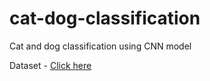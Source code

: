 # cat-dog-classification

Cat and dog classification using CNN model

Dataset - [Click here](https://www.kaggle.com/competitions/dogs-vs-cats/data)
